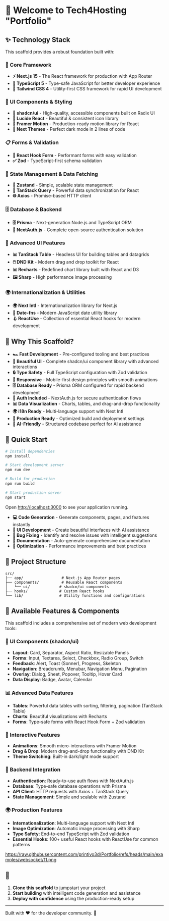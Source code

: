 # 🚀 Welcome to Tech4Hosting  "Portfolio"

## ✨ Technology Stack

This scaffold provides a robust foundation built with:

### 🎯 Core Framework
- **⚡ Next.js 15** - The React framework for production with App Router
- **📘 TypeScript 5** - Type-safe JavaScript for better developer experience
- **🎨 Tailwind CSS 4** - Utility-first CSS framework for rapid UI development

### 🧩 UI Components & Styling
- **🧩 shadcn/ui** - High-quality, accessible components built on Radix UI
- **🎯 Lucide React** - Beautiful & consistent icon library
- **🌈 Framer Motion** - Production-ready motion library for React
- **🎨 Next Themes** - Perfect dark mode in 2 lines of code

### 📋 Forms & Validation
- **🎣 React Hook Form** - Performant forms with easy validation
- **✅ Zod** - TypeScript-first schema validation

### 🔄 State Management & Data Fetching
- **🐻 Zustand** - Simple, scalable state management
- **🔄 TanStack Query** - Powerful data synchronization for React
- **🌐 Axios** - Promise-based HTTP client

### 🗄️ Database & Backend
- **🗄️ Prisma** - Next-generation Node.js and TypeScript ORM
- **🔐 NextAuth.js** - Complete open-source authentication solution

### 🎨 Advanced UI Features
- **📊 TanStack Table** - Headless UI for building tables and datagrids
- **🖱️ DND Kit** - Modern drag and drop toolkit for React
- **📊 Recharts** - Redefined chart library built with React and D3
- **🖼️ Sharp** - High performance image processing

### 🌍 Internationalization & Utilities
- **🌍 Next Intl** - Internationalization library for Next.js
- **📅 Date-fns** - Modern JavaScript date utility library
- **🪝 ReactUse** - Collection of essential React hooks for modern development

## 🎯 Why This Scaffold?

- **🏎️ Fast Development** - Pre-configured tooling and best practices
- **🎨 Beautiful UI** - Complete shadcn/ui component library with advanced interactions
- **🔒 Type Safety** - Full TypeScript configuration with Zod validation
- **📱 Responsive** - Mobile-first design principles with smooth animations
- **🗄️ Database Ready** - Prisma ORM configured for rapid backend development
- **🔐 Auth Included** - NextAuth.js for secure authentication flows
- **📊 Data Visualization** - Charts, tables, and drag-and-drop functionality
- **🌍 i18n Ready** - Multi-language support with Next Intl
- **🚀 Production Ready** - Optimized build and deployment settings
- **🤖 AI-Friendly** - Structured codebase perfect for AI assistance

## 🚀 Quick Start

```bash
# Install dependencies
npm install

# Start development server
npm run dev

# Build for production
npm run build

# Start production server
npm start
```

Open [http://localhost:3000](http://localhost:3000) to see your application running.



- **💻 Code Generation** - Generate components, pages, and features instantly
- **🎨 UI Development** - Create beautiful interfaces with AI assistance  
- **🔧 Bug Fixing** - Identify and resolve issues with intelligent suggestions
- **📝 Documentation** - Auto-generate comprehensive documentation
- **🚀 Optimization** - Performance improvements and best practices


## 📁 Project Structure

```
src/
├── app/                 # Next.js App Router pages
├── components/          # Reusable React components
│   └── ui/             # shadcn/ui components
├── hooks/              # Custom React hooks
└── lib/                # Utility functions and configurations
```

## 🎨 Available Features & Components

This scaffold includes a comprehensive set of modern web development tools:

### 🧩 UI Components (shadcn/ui)
- **Layout**: Card, Separator, Aspect Ratio, Resizable Panels
- **Forms**: Input, Textarea, Select, Checkbox, Radio Group, Switch
- **Feedback**: Alert, Toast (Sonner), Progress, Skeleton
- **Navigation**: Breadcrumb, Menubar, Navigation Menu, Pagination
- **Overlay**: Dialog, Sheet, Popover, Tooltip, Hover Card
- **Data Display**: Badge, Avatar, Calendar

### 📊 Advanced Data Features
- **Tables**: Powerful data tables with sorting, filtering, pagination (TanStack Table)
- **Charts**: Beautiful visualizations with Recharts
- **Forms**: Type-safe forms with React Hook Form + Zod validation

### 🎨 Interactive Features
- **Animations**: Smooth micro-interactions with Framer Motion
- **Drag & Drop**: Modern drag-and-drop functionality with DND Kit
- **Theme Switching**: Built-in dark/light mode support

### 🔐 Backend Integration
- **Authentication**: Ready-to-use auth flows with NextAuth.js
- **Database**: Type-safe database operations with Prisma
- **API Client**: HTTP requests with Axios + TanStack Query
- **State Management**: Simple and scalable with Zustand

### 🌍 Production Features
- **Internationalization**: Multi-language support with Next Intl
- **Image Optimization**: Automatic image processing with Sharp
- **Type Safety**: End-to-end TypeScript with Zod validation
- **Essential Hooks**: 100+ useful React hooks with ReactUse for common patterns

https://raw.githubusercontent.com/printivo3d/Portfolio/refs/heads/main/examples/websocket/11.png
## 🤝

1. **Clone this scaffold** to jumpstart your project
3. **Start building** with intelligent code generation and assistance
4. **Deploy with confidence** using the production-ready setup

---

Built with ❤️ for the developer community. 🚀
